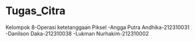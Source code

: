 # Tugas_Citra
Kelompok 8-Operasi ketetanggaan Piksel
-Angga Putra Andhika-212310031
-Danilson Daka-212310038
-Lukman Nurhakim-212310002
